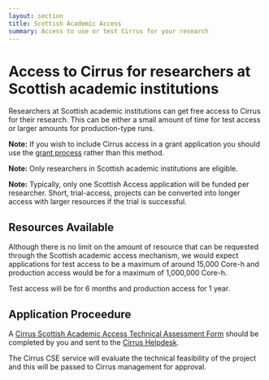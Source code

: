 ```yaml
---
layout: section
title: Scottish Academic Access
summary: Access to use or test Cirrus for your research
---
```


Access to Cirrus for researchers at Scottish academic institutions
==================================================================

Researchers at Scottish academic institutions can get free access to Cirrus for 
their research. This can be either a small amount of time for test access or 
larger amounts for production-type runs.

**Note:** If you wish to include Cirrus access in a grant application you should 
use the [grant process](grant.html) rather than this method.

**Note:** Only researchers in Scottish academic institutions are eligible.

**Note:** Typically, only one Scottish Access application will be funded per 
researcher. Short, trial-access, projects can be converted into longer access
with larger resources if the trial is successful.

Resources Available
-------------------

Although there is no limit on the amount of resource that can be requested through the
Scottish academic access mechanism, we would expect applications for test access to be
a maximum of around 15,000 Core-h and production access would be for a maximum of 
1,000,000 Core-h. 

Test access will be for 6 months and production access for 1 year.

Application Proceedure
----------------------

A [Cirrus Scottish Academic Access Technical Assessment Form](ta/Cirrus-TA-ScotAccess-form.docx)
should be completed by you and sent to the [Cirrus Helpdesk](/support/).

The Cirrus CSE service will evaluate the technical feasibility of the project and this will
be passed to Cirrus management for approval.

